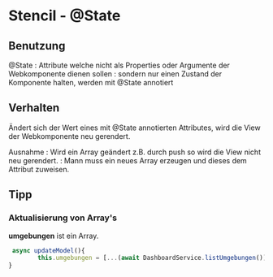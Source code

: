 # Stencil - @State

## Benutzung

@State
: Attribute welche nicht als Properties oder Argumente der Webkomponente dienen sollen
: sondern nur einen Zustand der Komponente halten, werden mit @State annotiert

## Verhalten

Ändert sich der Wert eines mit @State annotierten Attributes, wird die View der 
Webkomponente neu gerendert. 

Ausnahme
: Wird ein Array geändert z.B. durch push so wird die View nicht neu gerendert.
: Mann muss ein neues Array erzeugen und dieses dem Attribut zuweisen.

## Tipp
### Aktualisierung von Array's

<p style="background-color:mint">
  <strong>umgebungen</strong> ist ein Array.
</div>

```javascript
 async updateModel(){
        this.umgebungen = [...(await DashboardService.listUmgebungen())];       
}
```

